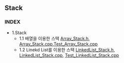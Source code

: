 ## Stack
### INDEX
* 1.Stack
    * 1.1 배열을 이용한 스택 [Array_Stack.h](https://github.com/csbyun-data/CPP-Pro/blob/main/chap04/Stack/Array_Stack.h), [Array_Stack.cpp](https://github.com/csbyun-data/CPP-Pro/blob/main/chap04/Stack/Array_Stack.cpp),[Test_Array_Stack.cpp](https://github.com/csbyun-data/CPP-Pro/blob/main/chap04/Stack/Test_Array_Stack.cpp)
    * 1.2 Linekd List를 이용한 스택 [LinkedList_Stack.h](https://github.com/csbyun-data/CPP-Pro/blob/main/chap04/Stack/LinkedList_Stack.h), [LinkedList_Stack.cpp](https://github.com/csbyun-data/CPP-Pro/blob/main/chap04/Stack/LinkedList_Stack.cpp), [Test_LinkedList_Stack.cpp](https://github.com/csbyun-data/CPP-Pro/blob/main/chap04/Stack/Test_LinkedList_Stack.cpp)
